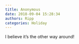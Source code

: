 ```yaml
---
title: Anonymous
date: 2018-09-04 15:28:34
authors: Ripp
categories: Holiday
---
```


 I believe it’s the other way around!